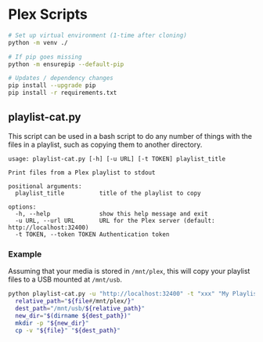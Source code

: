# Plex Scripts

```sh
# Set up virtual environment (1-time after cloning)
python -m venv ./

# If pip goes missing
python -m ensurepip --default-pip

# Updates / dependency changes
pip install --upgrade pip
pip install -r requirements.txt
```

## playlist-cat.py

This script can be used in a bash script to do any number of things with the files in a playlist, such as copying them to another directory.

```
usage: playlist-cat.py [-h] [-u URL] [-t TOKEN] playlist_title

Print files from a Plex playlist to stdout

positional arguments:
  playlist_title          title of the playlist to copy

options:
  -h, --help              show this help message and exit
  -u URL, --url URL       URL for the Plex server (default: http://localhost:32400)
  -t TOKEN, --token TOKEN Authentication token
```

### Example

Assuming that your media is stored in `/mnt/plex`, this will copy your playlist files to a USB mounted at `/mnt/usb`.

```bash
python playlist-cat.py -u "http://localhost:32400" -t "xxx" "My Playlist" | while read file; do
  relative_path="${file#/mnt/plex/}"
  dest_path="/mnt/usb/${relative_path}"
  new_dir="$(dirname ${dest_path})"
  mkdir -p "${new_dir}"
  cp -v "${file}" "${dest_path}"
```

